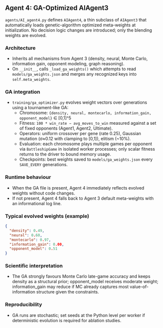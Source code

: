 ## Agent 4: GA-Optimized AIAgent3

`agents/AI_agent4.py` defines `AIAgent4`, a thin subclass of `AIAgent3` that automatically loads genetic-algorithm optimized meta-weights at initialization. No decision logic changes are introduced; only the blending weights are evolved.

### Architecture
- Inherits all mechanisms from Agent 3 (density, neural, Monte Carlo, information gain, opponent modeling, graph reasoning).
- On `__init__`, calls `_load_ga_weights()` which attempts to read `models/ga_weights.json` and merges any recognized keys into `self.meta_weights`.

### GA integration
- `training/ga_optimizer.py` evolves weight vectors over generations using a tournament-like GA:
  - Chromosome: `{density, neural, montecarlo, information_gain, opponent_model}` ∈ [0,1]^5
  - Fitness: `100 * win_rate − avg_moves_to_win` measured against a set of fixed opponents (Agent1, Agent2, Ultimate).
  - Operators: uniform crossover per gene (rate 0.25), Gaussian mutation (σ≈0.12 with clamping to [0,1]), elitism (~10%).
  - Evaluation: each chromosome plays multiple games per opponent via `BattleshipGame` in isolated worker processes; only scalar fitness returns to the driver to bound memory usage.
  - Checkpoints: best weights saved to `models/ga_weights.json` every `SAVE_EVERY` generations.

### Runtime behaviour
- When the GA file is present, Agent 4 immediately reflects evolved weights without code changes.
- If not present, Agent 4 falls back to Agent 3 default meta-weights with an informational log line.

### Typical evolved weights (example)
```json
{
  "density": 0.49,
  "neural": 0.60,
  "montecarlo": 0.97,
  "information_gain": 0.00,
  "opponent_model": 0.51
}
```

### Scientific interpretation
- The GA strongly favours Monte Carlo late-game accuracy and keeps density as a structural prior; opponent_model receives moderate weight; information_gain may reduce if MC already captures most value-of-information structure given the constraints.

### Reproducibility
- GA runs are stochastic; set seeds at the Python level per worker if deterministic evolution is required for ablation studies.
